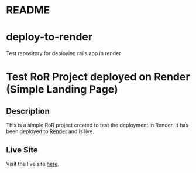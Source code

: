 # README

# deploy-to-render
Test repository for deploying rails app in render

# Test RoR Project deployed on Render (Simple Landing Page)

## Description

This is a simple RoR project created to test the deployment in Render. It has been deployed to [Render](https://render.com/) and is live.

## Live Site

Visit the live site [here](https://mysite-ma4v.onrender.com/).

